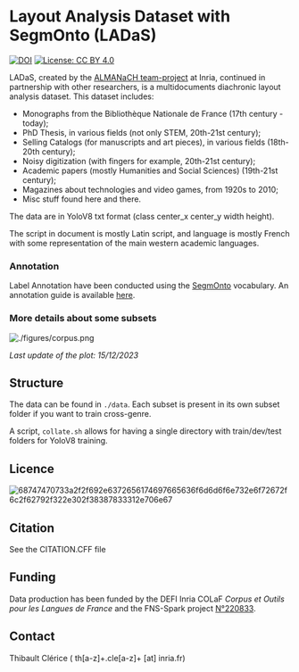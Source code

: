 # Layout Analysis Dataset with SegmOnto (LADaS)

[![DOI](https://zenodo.org/badge/726002822.svg)](https://zenodo.org/doi/10.5281/zenodo.10682623) [![License: CC BY 4.0](https://licensebuttons.net/l/by/4.0/80x15.png)](https://creativecommons.org/licenses/by/4.0/)

LADaS, created by the [ALMANaCH team-project](https://almanach.inria.fr/index-en.html) at Inria,
continued in partnership with other researchers, is a multidocuments diachronic layout analysis 
dataset. This dataset includes:

- Monographs from the Bibliothèque Nationale de France (17th century - today);
- PhD Thesis, in various fields (not only STEM, 20th-21st century);
- Selling Catalogs (for manuscripts and art pieces), in various fields (18th-20th century);
- Noisy digitization (with fingers for example, 20th-21st century);
- Academic papers (mostly Humanities and Social Sciences) (19th-21st century);
- Magazines about technologies and video games, from 1920s to 2010;
- Misc stuff found here and there.

The data are in YoloV8 txt format (class center_x center_y width height).

The script in document is mostly Latin script, and language is mostly French with some representation of the main
western academic languages.

### Annotation

Label Annotation have been conducted using the [SegmOnto](https://segmonto.github.io/) vocabulary. 
An annotation guide is available [here](AnnotationGuide.md).

### More details about some subsets

![./figures/corpus.png](./figures/corpus.png)

*Last update of the plot: 15/12/2023*

## Structure

The data can be found in `./data`. Each subset is present in its own subset folder if you want to train cross-genre.

A script, `collate.sh` allows for having a single directory with train/dev/test folders for YoloV8 training.

## Licence

![68747470733a2f2f692e6372656174697665636f6d6d6f6e732e6f72672f6c2f62792f322e302f38387833312e706e67](https://user-images.githubusercontent.com/56683417/115525743-a78d2400-a28f-11eb-8e45-4b6e3265a527.png)

## Citation

See the CITATION.CFF file

## Funding 

Data production has been funded by the DEFI Inria COLaF _Corpus et Outils pour les Langues de France_ and the FNS-Spark project [N°220833](https://data.snf.ch/grants/grant/220833).

## Contact

Thibault Clérice ( th[a-z]+.cle[a-z]+ [at] inria.fr)
